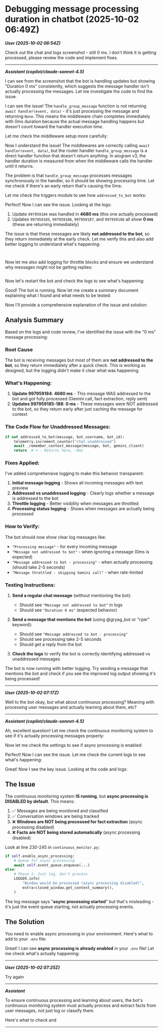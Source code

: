 <!-- Generated by SpecStory -->

<!-- vscode Session e575350e-6c9c-40bb-9713-b972b4554771 (2025-10-02 06:49Z) -->

# Debugging message processing duration in chatbot (2025-10-02 06:49Z)

_**User (2025-10-02 06:54Z)**_

Check out the chat and logs screenshot - still 0 ms. I don't think it is getting processed, please review the code and implement fixes.

---

_**Assistant (copilot/claude-sonnet-4.5)**_

I can see from the screenshot that the bot is handling updates but showing "Duration 0 ms" consistently, which suggests the message handler isn't actually processing the messages. Let me investigate the code to find the issue. 

I can see the issue! The `handle_group_message` function is not returning `await handler(event, data)` - it's just processing the message and returning `None`. This means the middleware chain completes immediately with 0ms duration because the actual message handling happens but doesn't count toward the handler execution time.

Let me check the middleware setup more carefully: 

Now I understand the issue! The middlewares are correctly calling `await handler(event, data)`, but the router handler `handle_group_message` is a direct handler function that doesn't return anything. In aiogram v3, the handler duration is measured from when the middleware calls the handler until it returns.

The problem is that `handle_group_message` processes messages synchronously in the handler, so it should be showing processing time. Let me check if there's an early return that's causing the 0ms: 

Let me check the triggers module to see how `addressed_to_bot` works: 

Perfect! Now I can see the issue. Looking at the logs:

1. Update `997959184` was handled in **4680 ms** (this one actually processed)
2. Updates `997959185`, `997959186`, `997959187`, and `997959188` all show **0 ms** (these are returning immediately)

The issue is that these messages are likely **not addressed to the bot**, so they return immediately at the early check. Let me verify this and also add better logging to understand what's happening: 
```

```

```

```


Now let me also add logging for throttle blocks and ensure we understand why messages might not be getting replies: 
```

```


Now let's restart the bot and check the logs to see what's happening: 

Good! The bot is running. Now let me create a summary document explaining what I found and what needs to be tested: 

Now I'll provide a comprehensive explanation of the issue and solution:

## Analysis Summary

Based on the logs and code review, I've identified the issue with the "0 ms" message processing:

### Root Cause
The bot is receiving messages but most of them are **not addressed to the bot**, so they return immediately after a quick check. This is working as designed, but the logging didn't make it clear what was happening.

### What's Happening:
1. **Update 997959184**: **4680 ms** - This message WAS addressed to the bot and got fully processed (Gemini call, fact extraction, reply sent)
2. **Updates 997959185-188**: **0 ms** - These messages were NOT addressed to the bot, so they return early after just caching the message for context

### The Code Flow for Unaddressed Messages:
```python
if not addressed_to_bot(message, bot_username, bot_id):
    telemetry.increment_counter("chat.unaddressed")
    await _remember_context_message(message, bot, gemini_client)
    return  # <-- Returns here, ~0ms
```

### Fixes Applied:

I've added comprehensive logging to make this behavior transparent:

1. **Initial message logging** - Shows all incoming messages with text preview
2. **Addressed vs unaddressed logging** - Clearly logs whether a message is addressed to the bot
3. **Throttle logging** - Better visibility when messages are throttled
4. **Processing status logging** - Shows when messages are actually being processed

### How to Verify:

The bot should now show clear log messages like:

- `"Processing message"` - for every incoming message
- `"Message not addressed to bot"` - when ignoring a message (0ms is expected)  
- `"Message addressed to bot - processing"` - when actually processing (should take 2-5 seconds)
- `"Message throttled - skipping Gemini call"` - when rate-limited

### Testing Instructions:

1. **Send a regular chat message** (without mentioning the bot):
   - Should see `"Message not addressed to bot"` in logs
   - Should see `"Duration 0 ms"` (expected behavior)

2. **Send a message that mentions the bot** (using @gryag_bot or "гряг" keyword):
   - Should see `"Message addressed to bot - processing"`
   - Should see processing take 2-5 seconds
   - Should get a reply from the bot

3. **Check the logs** to verify the bot is correctly identifying addressed vs unaddressed messages

The bot is now running with better logging. Try sending a message that mentions the bot and check if you see the improved log output showing it's being processed!

---

_**User (2025-10-02 07:17Z)**_

Well to the bot okay, but what about continuous processing? Meaning with processing user messages and actually learning about them, etc?

---

_**Assistant (copilot/claude-sonnet-4.5)**_

Ah, excellent question! Let me check the continuous monitoring system to see if it's actually processing messages properly: 

Now let me check the settings to see if async processing is enabled: 

Perfect! Now I can see the issue. Let me check the current logs to see what's happening: 

Great! Now I see the key issue. Looking at the code and logs:

## The Issue

The continuous monitoring system **IS running**, but **async processing is DISABLED by default**. This means:

1. ✅ Messages are being monitored and classified
2. ✅ Conversation windows are being tracked  
3. ❌ **Windows are NOT being processed for fact extraction** (async processing disabled)
4. ❌ **Facts are NOT being stored automatically** (async processing disabled)

Look at line 230-245 in `continuous_monitor.py`:

```python
if self.enable_async_processing:
    # Queue for async processing
    await self.event_queue.enqueue(...)
else:
    # Phase 1: Just log, don't process
    LOGGER.info(
        "Window would be processed (async processing disabled)",
        extra=closed_window.get_context_summary(),
    )
```

The log message says "**async processing started**" but that's misleading - it's just the event queue starting, not actually processing events.

## The Solution

You need to enable async processing in your environment. Here's what to add to your `.env` file: 

Great! I can see **async processing is already enabled** in your `.env` file! Let me check what's actually happening: 

---

_**User (2025-10-02 07:25Z)**_

Try again

---

_**Assistant**_

To ensure continuous processing and learning about users, the bot's continuous monitoring system must actually process and extract facts from user messages, not just log or classify them.

Here's what to check and 

---

